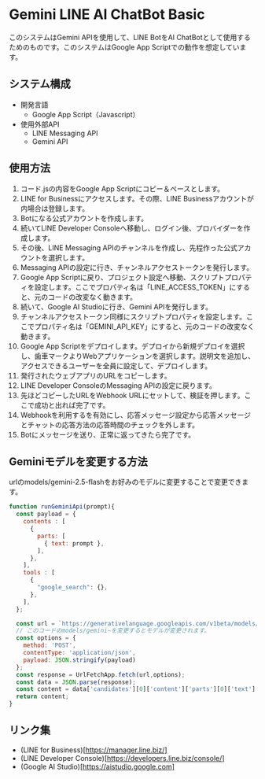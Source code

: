 # Gemini LINE AI ChatBot Basic
このシステムはGemini APIを使用して、LINE BotをAI ChatBotとして使用するためのものです。このシステムはGoogle App Scriptでの動作を想定しています。

## システム構成
* 開発言語
  * Google App Script（Javascript）
* 使用外部API
  * LINE Messaging API
  * Gemini API

## 使用方法
1. コード.jsの内容をGoogle App Scriptにコピー＆ペースとします。
2. LINE for Businessにアクセスします。その際、LINE Businessアカウントが内場合は登録します。
3. Botになる公式アカウントを作成します。
4. 続いてLINE Developer Consoleへ移動し、ログイン後、プロバイダーを作成します。
5. その後、LINE Messaging APIのチャンネルを作成し、先程作った公式アカウントを選択します。
6. Messaging APIの設定に行き、チャンネルアクセストークンを発行します。
7. Google App Scriptに戻り、プロジェクト設定へ移動、スクリプトプロパティを設定します。ここでプロパティ名は「LINE_ACCESS_TOKEN」にすると、元のコードの改変なく動きます。
8. 続いて、Google AI Studioに行き、Gemini APIを発行します。
9. チャンネルアクセストークン同様にスクリプトプロパティを設定します。ここでプロパティ名は「GEMINI_API_KEY」にすると、元のコードの改変なく動きます。
10. Google App Scriptをデプロイします。デプロイから新規デプロイを選択し、歯車マークよりWebアプリケーションを選択します。説明文を追加し、アクセスできるユーザーを全員に設定して、デプロイします。
11. 発行されたウェブアプリのURLをコピーします。
12. LINE Developer ConsoleのMessaging APIの設定に戻ります。
13. 先ほどコピーしたURLをWebhook URLにセットして、検証を押します。ここで成功と出れば完了です。
14. Webhookを利用するを有効にし、応答メッセージ設定から応答メッセージとチャットの応答方法の応答時間のチェックを外します。
15. Botにメッセージを送り、正常に返ってきたら完了です。

## Geminiモデルを変更する方法

urlのmodels/gemini-2.5-flashをお好みのモデルに変更することで変更できます。

```javascript
function runGeminiApi(prompt){
  const payload = {
    contents : [
      {
        parts: [
          { text: prompt },
        ],
      },
    ],
    tools : [
      {
        "google_search": {},
      },
    ],
  };

  const url = `https://generativelanguage.googleapis.com/v1beta/models/gemini-2.5-flash:generateContent?key=${GEMINI_API_KEY}`;
  // このコードのmodels/gemini~を変更するとモデルが変更されます。
  const options = {
    method: 'POST',
    contentType: 'application/json',
    payload: JSON.stringify(payload)
  };
  const response = UrlFetchApp.fetch(url,options);
  const data = JSON.parse(response);
  const content = data['candidates'][0]['content']['parts'][0]['text'];
  return content;
}
```

## リンク集
* (LINE for Business)[https://manager.line.biz/]
* (LINE Developer Console)[https://developers.line.biz/console/]
* (Google AI Studio)[https://aistudio.google.com]